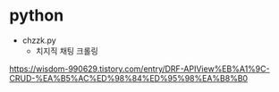 # python

- chzzk.py
    - 치지직 채팅 크롤링


https://wisdom-990629.tistory.com/entry/DRF-APIView%EB%A1%9C-CRUD-%EA%B5%AC%ED%98%84%ED%95%98%EA%B8%B0